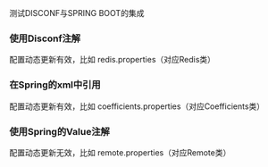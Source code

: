 测试DISCONF与SPRING BOOT的集成

### 使用Disconf注解
配置动态更新有效，比如 redis.properties（对应Redis类）

### 在Spring的xml中引用
配置动态更新有效，比如 coefficients.properties（对应Coefficients类）

### 使用Spring的Value注解
配置动态更新无效，比如 remote.properties（对应Remote类）

